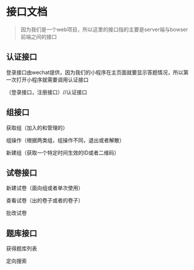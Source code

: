 # 接口文档

>因为我们是一个web项目，所以这里的接口指的主要是server端与bowser前端之间的接口

## 认证接口

登录接口由wechat提供，因为我们的小程序在主页面就要显示答题情况，所以第一次打开小程序就需要调用认证接口

（登录接口，注册接口）//认证接口

## 组接口

获取组（加入的和管理的）

组操作（根据两类组，组操作不同，退出或者解散）

新建组（获取一个特定时间生效的ID或者二维码）

## 试卷接口

新建试卷（面向组或者单次使用）

查看试卷（出的卷子或者的卷子）

批改试卷

## 题库接口

获得题库列表

定向搜索
